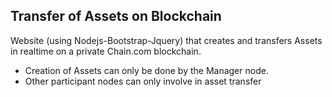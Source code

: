 ## Transfer of Assets on Blockchain 
Website (using  Nodejs-Bootstrap-Jquery) that creates and transfers Assets in realtime on a private Chain.com blockchain.
* Creation of Assets can only be done by the Manager node.
* Other participant nodes can only involve in asset transfer
